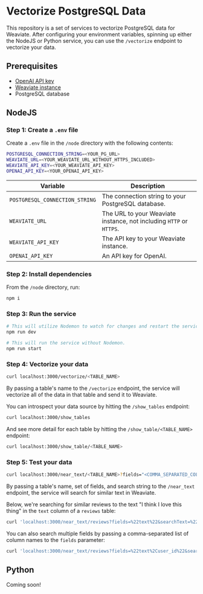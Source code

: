 # Vectorize PostgreSQL Data

This repository is a set of services to vectorize PostgreSQL data for Weaviate. After configuring your environment
variables, spinning up either the NodeJS or Python service, you can use the `/vectorize` endpoint to vectorize your
data.

## Prerequisites

- [OpenAI API key](https://openai.com/blog/openai-api)
- [Weaviate instance](https://weaviate.io/)
- PostgreSQL database

## NodeJS

### Step 1: Create a `.env` file

Create a `.env` file in the `/node` directory with the following contents:

```bash
POSTGRESQL_CONNECTION_STRING=<YOUR_PG_URL>
WEAVIATE_URL=<YOUR_WEAVIATE_URL_WITHOUT_HTTPS_INCLUDED>
WEAVIATE_API_KEY=<YOUR_WEAVIATE_API_KEY>
OPENAI_API_KEY=<YOUR_OPENAI_API_KEY>
```

| Variable                       | Description                                                         |
| ------------------------------ | ------------------------------------------------------------------- |
| `POSTGRESQL_CONNECTION_STRING` | The connection string to your PostgreSQL database.                  |
| `WEAVIATE_URL`                 | The URL to your Weaviate instance, not including `HTTP` or `HTTPS`. |
| `WEAVIATE_API_KEY`             | The API key to your Weaviate instance.                              |
| `OPENAI_API_KEY`               | An API key for OpenAI.                                              |

### Step 2: Install dependencies

From the `/node` directory, run:

```bash
npm i
```

### Step 3: Run the service

```bash
# This will utilize Nodemon to watch for changes and restart the service.
npm run dev

# This will run the service without Nodemon.
npm run start
```

### Step 4: Vectorize your data

```bash
curl localhost:3000/vectorize/<TABLE_NAME>
```

By passing a table's name to the `/vectorize` endpoint, the service will vectorize all of the data in that table and
send it to Weaviate.

You can introspect your data source by hitting the `/show_tables` endpoint:

```bash
curl localhost:3000/show_tables
```

And see more detail for each table by hitting the `/show_table/<TABLE_NAME>` endpoint:

```bash
curl localhost:3000/show_table/<TABLE_NAME>
```

### Step 5: Test your data

```bash
curl localhost:3000/near_text/<TABLE_NAME>?fields="<COMMA_SEPARATED_COLUMN_NAME>"&searchText="<SEARCH_STRING>"
```

By passing a table's name, set of fields, and search string to the `/near_text` endpoint, the service will search for
similar text in Weaviate.

Below, we're searching for similar reviews to the text "I think I love this thing" in the `text` column of a `reviews`
table:

```bash
curl 'localhost:3000/near_text/reviews?fields=%22text%22&searchText=%22I%20think%20I%20love%20this%20thing%22'
```

You can also search multiple fields by passing a comma-separated list of column names to the `fields` parameter:

```bash
curl 'localhost:3000/near_text/reviews?fields=%22text%2Cuser_id%22&searchText=%22I%20think%20I%20love%20this%20thing%22'
```

## Python

Coming soon!
